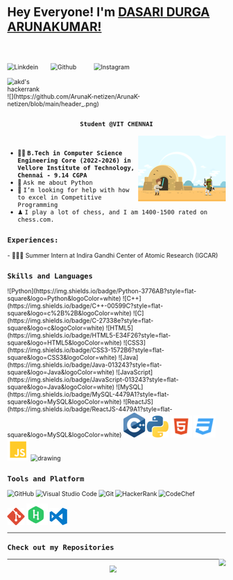 # Hey Everyone! I'm [DASARI DURGA ARUNAKUMAR!](https://github.com/amandewatnitrr)
<br><br>

<a href="https://www.linkedin.com/in/my-linkedin">
  <img align="left" alt="Linkdein" width="100px" src="https://img.shields.io/badge/Linkedin-0A66C2?style=for-the-badge&logo=Linkedin&logoColor=white" />
</a>
<a href="https://github.com/ArunaK-netizen">
  <img align="left" alt="Github" width="100px" src="https://img.shields.io/badge/Github-181717?style=for-the-badge&logo=Github&logoColor=white" />
</a>
<a href="https://www.instagram.com/my-insta">
  <img align="left" alt="Instagram" width="100px" src="https://img.shields.io/badge/Instagram-E4405F?style=for-the-badge&logo=instagram&logoColor=white" />
</a>
<br><br>
<a href="https://www.hackerrank.com/my-hackerrank">
  <img align="left" alt="akd's hackerrank" width="100px" src="https://img.shields.io/badge/HackerRank-2EC866?style=for-the-badge&logo=HackerRank&logoColor=black" />
</a>
<br><br>
![](https://github.com/ArunaK-netizen/ArunaK-netizen/blob/main/header_.png)

## <p align="center"><h4 align="center"><samp> Student @VIT CHENNAI </samp></h4></p>

<div>
<img align="right" src="https://github.com/ArunaK-netizen/ArunaK-netizen/blob/main/terminal.gif" width="40%"/>
  <br>

- 👨‍🎓 <samp><b>B.Tech in Computer Science Engineering Core (2022-2026) in Vellore Institute of Technology, Chennai - 9.14 CGPA</b>
- 💬 <samp>Ask me about Python
- 🤔 <samp>I’m looking for help with how to excel in Competitive Programming
- ♟ <samp>I play a lot of chess, and I am 1400-1500 rated on chess.com.
</div>

##

<div>
<h3><b><samp>Experiences:</samp></b></h3>
- 👨🏻‍💻 Summer Intern at Indira Gandhi Center of Atomic Research (IGCAR)<br>
</div>

##
<h3><b><samp>Skills and Languages</samp></b></h3>
![Python](https://img.shields.io/badge/Python-3776AB?style=flat-square&logo=Python&logoColor=white)
![C++](https://img.shields.io/badge/C++-00599C?style=flat-square&logo=c%2B%2B&logoColor=white)
![C](https://img.shields.io/badge/C-27338e?style=flat-square&logo=c&logoColor=white)
![HTML5](https://img.shields.io/badge/HTML5-E34F26?style=flat-square&logo=HTML5&logoColor=white)
![CSS3](https://img.shields.io/badge/CSS3-1572B6?style=flat-square&logo=CSS3&logoColor=white)
![Java](https://img.shields.io/badge/Java-013243?style=flat-square&logo=Java&logoColor=white)
![JavaScript](https://img.shields.io/badge/JavaScript-013243?style=flat-square&logo=Java&logoColor=white)
![MySQL](https://img.shields.io/badge/MySQL-4479A1?style=flat-square&logo=MySQL&logoColor=white)
![ReactJS](https://img.shields.io/badge/ReactJS-4479A1?style=flat-square&logo=MySQL&logoColor=white)


<span>
<img src="https://github.com/ArunaK-netizen/ArunaK-netizen/blob/main/imgs/c.svg" alt="drawing" width="50"/>
<img src="https://github.com/ArunaK-netizen/ArunaK-netizen/blob/main/imgs/python-5.svg" alt="drawing" width="50"/>
<img src="https://github.com/ArunaK-netizen/ArunaK-netizen/blob/main/imgs/html.svg" alt="drawing" width="50"/>
<img src="https://github.com/ArunaK-netizen/ArunaK-netizen/blob/main/imgs/css.svg" alt="drawing" width="50"/>
<img src="https://github.com/ArunaK-netizen/ArunaK-netizen/blob/main/imgs/javascript.svg" alt="drawing" width="50"/>
 <img src="https://github.com/amandewatnitrr/amandewatnitrr/blob/main/imgs/mysql-6.svg" alt="drawing" width="50"/>
 </span>
    
##
<h3><b><samp>Tools and Platform</samp></b></h3>

![GitHub](https://img.shields.io/badge/GitHub-181717?style=flat-square&logo=github)
![Visual Studio Code](https://img.shields.io/badge/Visual_Studio_Code-007ACC?style=flat-square&logo=Visual-Studio-Code&logoColor=white)
![Git](https://img.shields.io/badge/Git-F05032?style=flat-square&logo=Git&logoColor=white)
![HackerRank](https://img.shields.io/badge/HackerRank-107C10?style=flat-square&logo=HackerRank&logoColor=black)
![CodeChef](https://img.shields.io/badge/CodeChef-5B4638?style=flat-square&logo=CodeChef&logoColor=white)
  
<span>
<img src="https://github.com/ArunaK-netizen/ArunaK-netizen/blob/main/imgs/git-icon.svg" alt="drawing" width="40"/>
<img src="https://github.com/ArunaK-netizen/ArunaK-netizen/blob/main/imgs/hackerrank.svg" alt="drawing" width="50"/>
<img src="https://github.com/ArunaK-netizen/ArunaK-netizen/blob/main/imgs/visual-studio-code.svg" alt="drawing" width="40"/>
</span>
<hr> 
  
<h3><b><samp>Check out my Repositories</samp></b></h3>

<span>
<a href="https://github.com/amandewatnitrr/A-10-NEXA">
  <img align="right" src="https://github-readme-stats.vercel.app/api/pin/?username=ArunaK-netizen&repo=Sorting-Visualizer" />
</a>
  </span>
  
<hr>

 <p align="center">
 <a href="https://github.com/ryo-ma/github-profile-trophy">
   <img width=800 src="https://github-profile-trophy.vercel.app/?username=ArunaK-netizen&column=8&theme=onedark&no-frame=true&no-bg=true"/>
 </a>
 </p>

